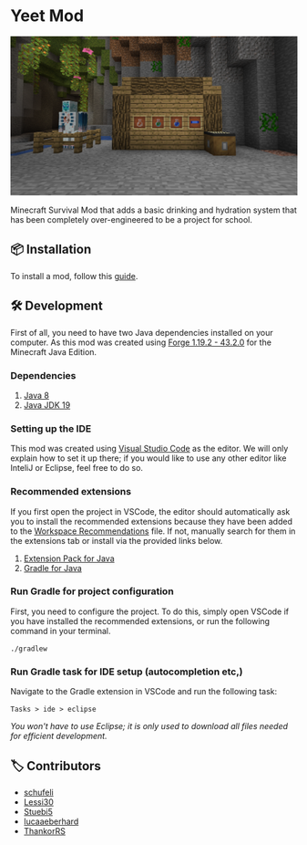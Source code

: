 # Yeet Mod

![Mod Showcase](image/showcase.png)

Minecraft Survival Mod that adds a basic drinking and hydration system that has been completely over-engineered to be a project for school.

## :package: Installation

To install a mod, follow this [guide](https://www.wikihow.com/Install-Minecraft-Mods-Using-Minecraft-Forge).

## :hammer_and_wrench: Development

First of all, you need to have two Java dependencies installed on your computer. As this mod was created using [Forge 1.19.2 - 43.2.0](https://files.minecraftforge.net/net/minecraftforge/forge/) for the Minecraft Java Edition.

### Dependencies

1. [Java 8](https://www.java.com/download/ie_manual.jsp)
2. [Java JDK 19](https://www.oracle.com/java/technologies/downloads/)

### Setting up the IDE

This mod was created using [Visual Studio Code](https://code.visualstudio.com/) as the editor. We will only explain how to set it up there; if you would like to use any other editor like InteliJ or Eclipse, feel free to do so.

### Recommended extensions

If you first open the project in VSCode, the editor should automatically ask you to install the recommended extensions because they have been added to the [Workspace Recommendations](./.vscode/extensions.json) file. If not, manually search for them in the extensions tab or install via the provided links below.

1. [Extension Pack for Java](https://marketplace.visualstudio.com/items?itemName=vscjava.vscode-java-pack)
2. [Gradle for Java](https://marketplace.visualstudio.com/items?itemName=vscjava.vscode-gradle)

### Run Gradle for project configuration

First, you need to configure the project. To do this, simply open VSCode if you have installed the recommended extensions, or run the following command in your terminal.

```
./gradlew
```

### Run Gradle task for IDE setup (autocompletion etc,)

Navigate to the Gradle extension in VSCode and run the following task:

```
Tasks > ide > eclipse
```

*You won't have to use Eclipse; it is only used to download all files needed for efficient development.*

## :label: Contributors

- [schufeli](https://github.com/schufeli)
- [Lessi30](https://github.com/Lessi30)
- [Stuebi5](https://github.com/Stuebi5)
- [lucaaeberhard](https://github.com/lucaaeberhard)
- [ThankorRS](https://github.com/ThankorRS)

